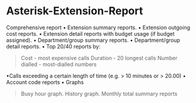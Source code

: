 # Asterisk-Extension-Report
Comprehensive report
  • Extension summary reports. 
  • Extension outgoing cost reports. 
  • Extension detail reports with budget usage (if budget assigned).
  • Department/group summary reports. 
  • Department/group detail reports.
  • Top 20/40 reports by:
  >Cost - most expensive calls
  >Duration - 20 longest calls
  >Number dialled - most-dialled numbers
  
  •Calls exceeding a certain length of time (e.g. > 10 minutes or > 20.00)
  • Account code reports 
  • Graphs
  >Busy hour graph.
  > History graph.
  >Monthly total summary reports